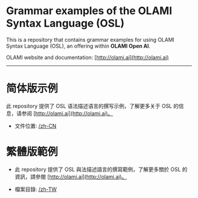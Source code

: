 # Grammar examples of the OLAMI Syntax Language (OSL)

This is a repository that contains grammar examples for using OLAMI Syntax Language (OSL), an offering within **OLAMI Open AI**. 

OLAMI website and documentation: [http://olami.ai](http://olami.ai)

* * *

# 简体版示例

此 repository 提供了 OSL 语法描述语言的撰写示例，了解更多关于 OSL 的信息，请参阅 [http://olami.ai](http://olami.ai)。

- 文件位置: [/zh-CN](zh-CN)

# 繁體版範例

- 此 repository 提供了 OSL 與法描述語言的撰寫範例，了解更多關於 OSL 的資訊，請參閱 [http://olami.ai](http://olami.ai)。

- 檔案目錄: [/zh-TW](zh-TW)
